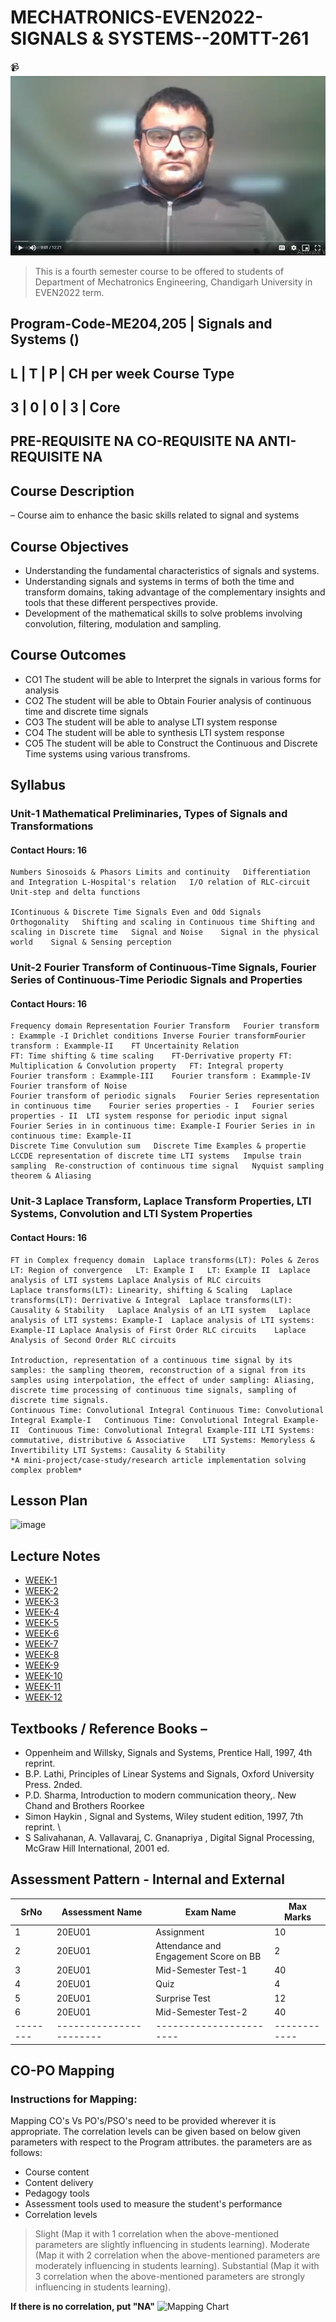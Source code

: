 # MECHATRONICS-EVEN2022-SIGNALS & SYSTEMS--20MTT-261
 📹[![](https://github.com/ChandigarhUniv/MECHATRONICS-EVEN2022-SIGNALS-SYSTEMS-LABORATORY--20MTP-267/blob/main/Gallery/SAS_INTRO2.PNG)](https://drive.google.com/file/d/1qwXqYMw2ztEwyFnDwwwOb92UGf2IG4LR/view?usp=sharing/)       
> This is a fourth semester course to be offered to students of Department of Mechatronics Engineering, Chandigarh University in EVEN2022 term.

Program-Code-ME204,205 | Signals and Systems ()
------------------------------------
L	| T |	P |	CH per week	Course Type
------------------------------------
3 | 0 |	0 |	3 |	Core
--------------------------------------------
PRE-REQUISITE	NA
CO-REQUISITE	NA
ANTI-REQUISITE	NA
------------------------------------------

## Course Description 
– Course aim to enhance the basic skills related to signal and systems

## Course Objectives 
- Understanding the fundamental characteristics of signals and systems.  
- Understanding signals and systems in terms of both the time and transform domains, taking advantage of the complementary insights and tools that these different perspectives provide.
- Development of the mathematical skills to solve problems involving convolution, filtering, modulation and sampling.

## Course Outcomes

- CO1	The student will be able to Interpret the signals in various forms for analysis
- CO2	The student will be able to Obtain Fourier analysis of continuous time and discrete time signals
- CO3	The student will be able to analyse LTI system response
- CO4	The student will be able to synthesis LTI system response
- CO5	The student will be able to Construct the Continuous and Discrete Time systems using various transfroms.

## Syllabus

### Unit-1	Mathematical Preliminaries, Types of Signals and Transformations
	
#### Contact Hours: 16
	Numbers	Sinosoids & Phasors	Limits and continuity	Differentiation and Integration	L-Hospital's relation	I/O relation of RLC-circuit	Unit-step and delta functions

	IContinuous & Discrete Time Signals	Even and Odd Signals	Orthogonality	Shifting and scaling in Continuous time	Shifting and scaling in Discrete time	Signal and Noise	Signal in the physical world	Signal & Sensing perception

### Unit-2	Fourier Transform of Continuous-Time Signals, Fourier Series of Continuous-Time Periodic Signals and Properties

#### Contact Hours: 16
	Frequency domain Representation	Fourier Transform	Fourier transform : Exammple -I	Drichlet conditions	Inverse Fourier transformFourier transform : Exammple-II	FT Uncertainity Relation
	FT: Time shifting & time scaling	FT-Derrivative property	FT: Multiplication & Convolution property	FT: Integral property	Fourier transform : Exammple-III	Fourier transform : Exammple-IV	Fourier transform of Noise
	Fourier transform of periodic signals	Fourier Series representation in continuous time	Fourier series properties - I	Fourier series properties - II	LTI system response for periodic input signal	Fourier Series in in continuous time: Example-I	Fourier Series in in continuous time: Example-II
	Discrete Time Convulution sum	Discrete Time Examples & propertie	LCCDE representation of discrete time LTI systems	Impulse train sampling	Re-construction of continuous time signal	Nyquist sampling theorem & Aliasing
	
### Unit-3	Laplace Transform, Laplace Transform Properties, LTI Systems, Convolution and LTI System Properties
	
#### Contact Hours: 16
	FT in Complex frequency domain	Laplace transforms(LT): Poles & Zeros	LT: Region of convergence	LT: Example I	LT: Example II	Laplace analysis of LTI systems	Laplace Analysis of RLC circuits
	Laplace transforms(LT): Linearity, shifting & Scaling	Laplace transforms(LT): Derrivative & Integral	Laplace transforms(LT): Causality & Stability	Laplace Analysis of an LTI system 	Laplace analysis of LTI systems: Example-I	Laplace analysis of LTI systems: Example-II	Laplace Analysis of First Order RLC circuits	Laplace Analysis of Second Order RLC circuits

	Introduction, representation of a continuous time signal by its samples: the sampling theorem, reconstruction of a signal from its samples using interpolation, the effect of under sampling: Aliasing, discrete time processing of continuous time signals, sampling of discrete time signals.
	Continuous Time: Convolutional Integral	Continuous Time: Convolutional Integral Example-I	Continuous Time: Convolutional Integral Example-II	Continuous Time: Convolutional Integral Example-III	LTI Systems: commutative, distributive & Associative	LTI Systems: Memoryless & Invertibility	LTI Systems: Causality & Stability
	*A mini-project/case-study/research article implementation solving complex problem*



## Lesson Plan

![image](https://user-images.githubusercontent.com/61932746/148655901-365d1e3f-faa5-40f2-bc98-5597b709ece5.png)

## Lecture Notes 

- [WEEK-1](https://drive.google.com/drive/folders/11so05e0moA1SI8sv7p6_7zBlapS6Bo7Z?usp=sharing)
- [WEEK-2](https://drive.google.com/drive/folders/1M8YTk8SJiAz30d8hCXUyrbveD0o5ollu?usp=sharing)
- [WEEK-3](https://drive.google.com/drive/folders/1JZYMNXx22_DDJ9k04Z1XMQzmMjVt0oSI?usp=sharing)
- [WEEK-4](https://drive.google.com/drive/folders/1ahBbYXZoyWNE9KDQzejkXwkKCACh5kJR?usp=sharing)
- [WEEK-5](https://drive.google.com/drive/folders/1UkUemf-QMc-_G9RoCwmh7E-_b_dIYJ06?usp=sharing)
- [WEEK-6](https://drive.google.com/drive/folders/1qLOopUyZWLX8qFp2KMnbz9Suo-xFOJgZ?usp=sharing)
- [WEEK-7](https://drive.google.com/drive/folders/1j0VIuwbX2K3k2U9ptz1V_RN2IM6SQRft?usp=sharing)
- [WEEK-8](https://drive.google.com/drive/folders/1ElnfhyUvSAx8T9T1BUOj_6HaR8rUQo2T?usp=sharing)
- [WEEK-9](https://drive.google.com/drive/folders/1D7BC6983ImPZX9drGgie5TlCZEwsyevQ?usp=sharing)
- [WEEK-10](https://drive.google.com/drive/folders/1xPQzW7GW1MFmnpVbwvv5GGyqWa4qRDcl?usp=sharing)
- [WEEK-11](https://drive.google.com/drive/folders/1i1eJ6M4q778Xx8IV878nuuz0Y88c-a5A?usp=sharing)
- [WEEK-12](https://drive.google.com/drive/folders/1i1eJ6M4q778Xx8IV878nuuz0Y88c-a5A?usp=sharing)

## Textbooks / Reference Books – 

- Oppenheim and Willsky, Signals and Systems, Prentice Hall, 1997, 4th reprint.
- B.P. Lathi, Principles of Linear Systems and Signals, Oxford University Press. 2nded.
- P.D. Sharma, Introduction to modern communication theory,. New Chand and Brothers Roorkee
- Simon Haykin , Signal and Systems, Wiley student edition, 1997, 7th reprint. \
- S Salivahanan, A. Vallavaraj, C. Gnanapriya , Digital Signal Processing, McGraw Hill International, 2001 ed.

## Assessment Pattern - Internal and External

SrNo	|    Assessment Name	|   Exam Name	        |  Max Marks
--------|-----------------------|-----------------------|------------
1	|    20EU01	        |   Assignment  |  10
2	|    20EU01		|   Attendance and Engagement Score on BB      |  2
3	|    20EU01		|   Mid-Semester Test-1	| 40
4	|    20EU01		|  Quiz	| 4
5	|    20EU01		|  Surprise Test	| 12
6	|    20EU01		|  Mid-Semester Test-2	| 40
--------|-----------------------|-----------------------|------------

## CO-PO Mapping

### Instructions for Mapping:
Mapping CO's Vs PO's/PSO's need to be provided wherever it is appropriate. The correlation levels can be given based on below given parameters with respect to the Program attributes. the parameters are as follows:

- Course content
- Content delivery
- Pedagogy tools
- Assessment tools used to measure the student's performance
- Correlation levels

> Slight (Map it with 1 correlation when the above-mentioned parameters are slightly influencing in students learning).
> Moderate (Map it with 2 correlation when the above-mentioned parameters are moderately influencing in students learning).
> Substantial (Map it with 3 correlation when the above-mentioned parameters are strongly influencing in students learning).

**If there is no correlation, put "NA"**
![Mapping Chart](https://github.com/ChandigarhUniv/MECHATRONICS-EVEN2022-SIGNALS-SYSTEMS--20MTT-261-/blob/main/Gallery/co-po%20sas.PNG)
